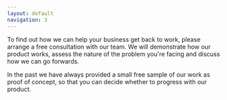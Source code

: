 ```yaml
---
layout: default
navigation: 3
---
```


To find out how we can help your business get back to work, please arrange a free consultation with our team. We will demonstrate how our product works, assess the nature of the problem you're facing and discuss how we can go forwards.

In the past we have always provided a small free sample of our work as proof of concept, so that you can decide whether to progress with our product.
